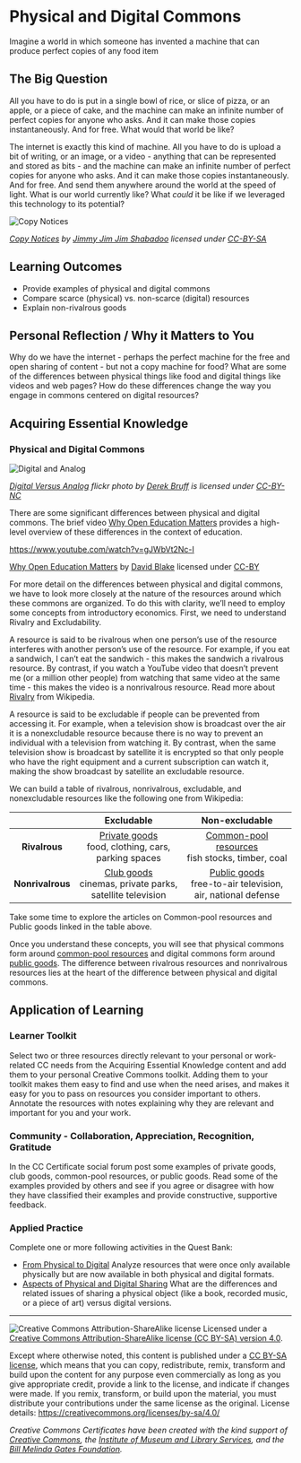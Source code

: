 # Physical and Digital Commons

Imagine a world in which someone has invented a machine that can produce perfect copies of any food item


## The Big Question

All you have to do is put in a single bowl of rice, or slice of pizza, or an apple, or a piece of cake, and the machine can make an infinite number of perfect copies for anyone who asks. And it can make those copies instantaneously. And for free. What would that world be like?


The internet is exactly this kind of machine. All you have to do is upload a bit of writing, or an image, or a video - anything that can be represented and stored as bits - and the machine can  make an infinite number of perfect copies for anyone who asks. And it can make those copies instantaneously. And for free. And send them anywhere around the world at the speed of light. What is our world currently like? What *could* it be like if we leveraged this technology to its potential?

![Copy Notices](https://github.com/creativecommons/cc-cert-core/blob/master/images/commons/commons-copy.jpg "image of copy notices")

*[Copy Notices](https://www.flickr.com/photos/unkle_cheese/828876896/) by [Jimmy Jim Jim Shabadoo](https://www.flickr.com/photos/unkle_cheese/) licensed under [CC-BY-SA](http://creativecommons.org/licenses/by-sa/2.0/)*


## Learning Outcomes

* Provide examples of physical and digital commons
* Compare scarce (physical) vs. non-scarce (digital) resources
* Explain non-rivalrous goods


## Personal Reflection / Why it Matters to You

Why do we have the internet - perhaps the perfect machine for the free and open sharing of content - but not a copy machine for food? What are some of the differences between physical things like food and digital things like videos and web pages? How do these differences change the way you engage in commons centered on digital resources?

  
## Acquiring Essential Knowledge

### Physical and Digital Commons 

![Digital and Analog](https://github.com/creativecommons/cc-cert-core/blob/master/images/commons/digital-analog.jpg "Digital vs Analog image, crayons on a tablet device")

*[Digital Versus Analog](https://www.flickr.com/photos/derekbruff/6134574629) flickr photo by [Derek Bruff](https://www.flickr.com/photos/derekbruff/) is licensed under [CC-BY-NC](https://creativecommons.org/licenses/by-nc/2.0/)*


There are some significant differences between physical and digital commons. The brief video [Why Open Education Matters](https://www.youtube.com/watch?v=gJWbVt2Nc-I) provides a high-level overview of these differences in the context of education.

https://www.youtube.com/watch?v=gJWbVt2Nc-I

[Why Open Education Matters](https://www.youtube.com/watch?v=gJWbVt2Nc-I) by [David Blake](https://www.youtube.com/channel/UCFiCJVgJzpWxoYnGjs752EQ) licensed under [CC-BY](https://creativecommons.org/licenses/by/3.0/)

For more detail on the differences between physical and digital commons, we have to look more closely at the nature of the resources around which these commons are organized. To do this with clarity, we’ll need to employ some concepts from introductory economics. First, we need to understand Rivalry and Excludability. 

A resource is said to be rivalrous when one person’s use of the resource interferes with another person’s use of the resource. For example, if you eat a sandwich, I can’t eat the sandwich - this makes the sandwich a rivalrous resource. By contrast, if you watch a YouTube video that doesn’t prevent me (or a million other people) from watching that same video at the same time - this makes the video is a nonrivalrous resource. Read more about [Rivalry](https://wikipedia.org/wiki/Rivalry_(economics)) from Wikipedia.

A resource is said to be excludable if people can be prevented from accessing it. For example, when a television show is broadcast over the air it is a nonexcludable resource because there is no way to prevent an individual with a television from watching it. By contrast, when the same television show is broadcast by satellite it is encrypted so that only people who have the right equipment and a current subscription can watch it, making the show broadcast by satellite an excludable resource. 

We can build a table of rivalrous, nonrivalrous, excludable, and nonexcludable resources like the following one from Wikipedia:


| | Excludable   | Non-excludable |
| :---:  | :---:  | :---:  |
| **Rivalrous** | [Private goods](https://en.wikipedia.org/wiki/Private_good) <br /> food, clothing, cars, parking spaces  | [Common-pool resources](https://en.wikipedia.org/wiki/Common-pool_resource) <br /> fish stocks, timber, coal  |
| **Nonrivalrous**  | [Club goods](https://en.wikipedia.org/wiki/Club_good) <br /> cinemas, private parks, satellite television  | [Public goods](https://en.wikipedia.org/wiki/Public_good) <br /> free-to-air television, air, national defense |

Take some time to explore the articles on Common-pool resources and Public goods linked in the table above. 

Once you understand these concepts, you will see that physical commons form around [common-pool resources](https://en.wikipedia.org/wiki/Common-pool_resource) and digital commons form around [public goods](https://en.wikipedia.org/wiki/Public_good). The difference between rivalrous resources and nonrivalrous resources lies at the heart of the difference between physical and digital commons.

## Application of Learning ##

### Learner Toolkit ###

Select two or three resources directly relevant to your personal or work-related CC needs from the Acquiring Essential Knowledge content and add them to your personal Creative Commons toolkit. Adding them to your toolkit makes them easy to find and use when the need arises, and makes it easy for you to pass on resources you consider important to others. Annotate the resources with notes explaining why they are relevant and important for you and your work.

### Community - Collaboration, Appreciation, Recognition, Gratitude ###

In the CC Certificate social forum post some examples of private goods, club goods, common-pool resources, or public goods. Read some of the examples provided by others and see if you agree or disagree with how they have classified their examples and provide constructive, supportive feedback.  

### Applied Practice ###
Complete one or more following activities in the Quest Bank:

* [From Physical to Digital](https://quests.creativecommons.org/assignments/from-physical-to-digital)  Analyze resources that were once only available physically but are now available in both physical and digital formats.
* [Aspects of Physical and Digital Sharing](https://quests.creativecommons.org/assignments/aspects-of-digital-vs-digital-sharing/) What are the differences and related issues of sharing a physical object (like a book, recorded music, or a piece of art) versus digital versions. 
----

![Creative Commons Attribution-ShareAlike license](https://github.com/creativecommons/cc-cert-lib/blob/master/images/cc-by-sa-88x31.png "CC BY-SA")
Licensed under a [Creative Commons Attribution-ShareAlike license (CC BY-SA) version 4.0](https://creativecommons.org/licenses/by-sa/4.0/).

Except where otherwise noted, this content is published under a [CC BY-SA license](https://creativecommons.org/licenses/by-sa/4.0/), which means that you can copy, redistribute, remix, transform and build upon the content for any purpose even commercially as long as you give appropriate credit, provide a link to the license, and indicate if changes were made. If you remix, transform, or build upon the material, you must distribute your contributions under the same license as the original.
License details: https://creativecommons.org/licenses/by-sa/4.0/

*Creative Commons Certificates have been created with the kind support of [Creative Commons](http://creativecommons.org/), the [Institute of Museum and Library Services](https://www.imls.gov/), and the [Bill  Melinda Gates Foundation](http://www.gatesfoundation.org/).*